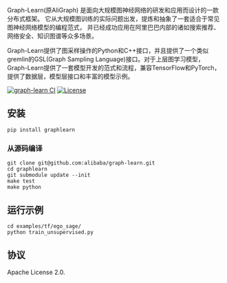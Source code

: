 Graph-Learn(原AliGraph) 是面向大规模图神经网络的研发和应用而设计的一款分布式框架。
它从大规模图训练的实际问题出发，提炼和抽象了一套适合于常见图神经网络模型的编程范式， 并已经成功应用在阿里巴巴内部的诸如搜索推荐、网络安全、知识图谱等众多场景。

Graph-Learn提供了图采样操作的Python和C++接口，并且提供了一个类似gremlin的GSL(Graph Sampling Language)接口。对于上层图学习模型，Graph-Learn提供了一套模型开发的范式和流程，兼容TensorFlow和PyTorch，提供了数据层，模型层接口和丰富的模型示例。

[![graph-learn CI](https://github.com/alibaba/graph-learn/workflows/graph-learn%20CI/badge.svg)](https://github.com/alibaba/graph-learn/actions)
[![License](https://img.shields.io/badge/License-Apache%202.0-blue.svg)](https://github.com/alibaba/graph-learn/blob/master/LICENSE)

## 安装

```
pip install graphlearn
```

### 从源码编译
```
git clone git@github.com:alibaba/graph-learn.git
cd graphlearn
git submodule update --init
make test
make python
```


## 运行示例
```
cd examples/tf/ego_sage/
python train_unsupervised.py
```

## 协议

Apache License 2.0.
